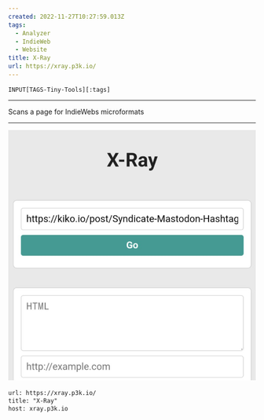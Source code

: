 ```yaml
---
created: 2022-11-27T10:27:59.013Z
tags: 
  - Analyzer
  - IndieWeb
  - Website
title: X-Ray
url: https://xray.p3k.io/
---
```

```meta-bind
INPUT[TAGS-Tiny-Tools][:tags]
```

___
Scans a page for IndieWebs microformats
___

![](_attachments/x-ray.jpg)

```cardlink
url: https://xray.p3k.io/
title: "X-Ray"
host: xray.p3k.io
```
